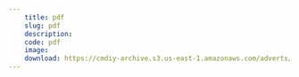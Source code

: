 ```yaml
---
    title: pdf
    slug: pdf
    description:
    code: pdf
    image:
    download: https://cmdiy-archive.s3.us-east-1.amazonaws.com/adverts/documents/pdf.html
---
```

<!-- Content of the page -->

##
        